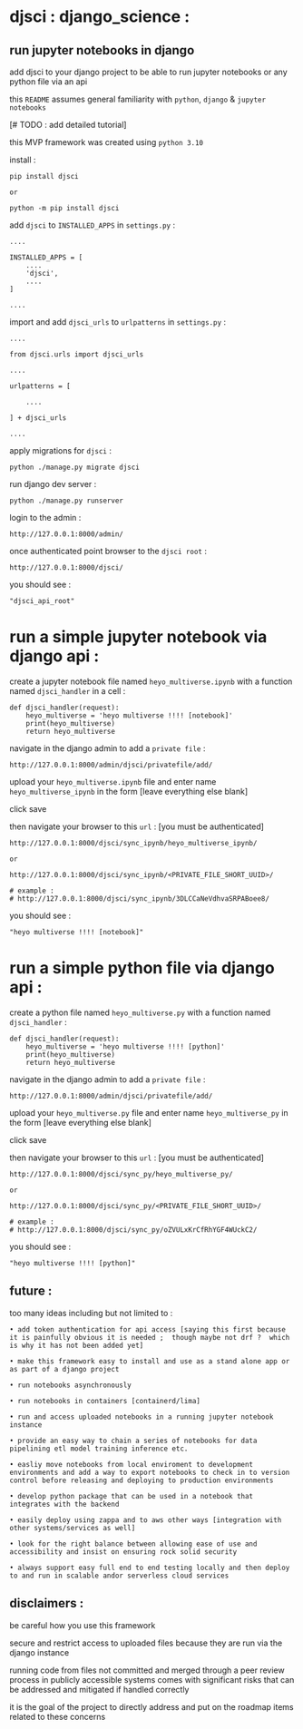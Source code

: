 # djsci : django_science :
## run jupyter notebooks in django

add djsci to your django project to be able to run jupyter notebooks or any python file via an api



this `README` assumes general familiarity with `python`, `django` & `jupyter notebooks`

[# TODO :  add detailed tutorial]

this MVP framework was created using `python 3.10`

install :
```
pip install djsci

or

python -m pip install djsci
```

add `djsci` to `INSTALLED_APPS` in `settings.py` :
```
....

INSTALLED_APPS = [
    ....
    'djsci',
    ....
]

....
```

import and add `djsci_urls` to `urlpatterns` in `settings.py` :
```
....

from djsci.urls import djsci_urls

....

urlpatterns = [

    ....

] + djsci_urls

....
```

apply migrations for `djsci` :
```
python ./manage.py migrate djsci
```

run django dev server :
```
python ./manage.py runserver
```

login to the admin :
```
http://127.0.0.1:8000/admin/
```

once authenticated point browser to the `djsci root` :
```
http://127.0.0.1:8000/djsci/
```

you should see :
```
"djsci_api_root"
```

# run a simple jupyter notebook via django api :

create a jupyter notebook file named `heyo_multiverse.ipynb` with a function named `djsci_handler` in a cell :
```
def djsci_handler(request):
    heyo_multiverse = 'heyo multiverse !!!! [notebook]'
    print(heyo_multiverse)
    return heyo_multiverse
```

navigate in the django admin to add a `private file` :
```
http://127.0.0.1:8000/admin/djsci/privatefile/add/
```

upload your `heyo_multiverse.ipynb` file and enter name `heyo_multiverse_ipynb` in the form [leave everything else blank]

click save

then navigate your browser to this `url` :  [you must be authenticated]

```
http://127.0.0.1:8000/djsci/sync_ipynb/heyo_multiverse_ipynb/

or

http://127.0.0.1:8000/djsci/sync_ipynb/<PRIVATE_FILE_SHORT_UUID>/

# example :
# http://127.0.0.1:8000/djsci/sync_ipynb/3DLCCaNeVdhvaSRPABoee8/
```

you should see :
```
"heyo multiverse !!!! [notebook]"
```

# run a simple python file via django api :

create a python file named `heyo_multiverse.py` with a function named `djsci_handler` :
```
def djsci_handler(request):
    heyo_multiverse = 'heyo multiverse !!!! [python]'
    print(heyo_multiverse)
    return heyo_multiverse
```

navigate in the django admin to add a `private file` :
```
http://127.0.0.1:8000/admin/djsci/privatefile/add/
```

upload your `heyo_multiverse.py` file and enter name `heyo_multiverse_py` in the form [leave everything else blank]

click save

then navigate your browser to this `url` :  [you must be authenticated]
```
http://127.0.0.1:8000/djsci/sync_py/heyo_multiverse_py/

or

http://127.0.0.1:8000/djsci/sync_py/<PRIVATE_FILE_SHORT_UUID>/

# example :
# http://127.0.0.1:8000/djsci/sync_py/oZVULxKrCfRhYGF4WUckC2/
```

you should see :
```
"heyo multiverse !!!! [python]"
```

## future :

too many ideas including but not limited to :

```
• add token authentication for api access [saying this first because it is painfully obvious it is needed ;  though maybe not drf ?  which is why it has not been added yet]

• make this framework easy to install and use as a stand alone app or as part of a django project

• run notebooks asynchronously

• run notebooks in containers [containerd/lima]

• run and access uploaded notebooks in a running jupyter notebook instance

• provide an easy way to chain a series of notebooks for data pipelining etl model training inference etc.

• easliy move notebooks from local enviroment to development environments and add a way to export notebooks to check in to version control before releasing and deploying to production environments

• develop python package that can be used in a notebook that integrates with the backend

• easily deploy using zappa and to aws other ways [integration with other systems/services as well]

• look for the right balance between allowing ease of use and accessibility and insist on ensuring rock solid security

• always support easy full end to end testing locally and then deploy to and run in scalable andor serverless cloud services
```

## disclaimers :

be careful how you use this framework

secure and restrict access to uploaded files because they are run via the django instance

running code from files not committed and merged through a peer review process in publicly accessible systems comes with significant risks that can be addressed and mitigated if handled correctly

it is the goal of the project to directly address and put on the roadmap items related to these concerns
